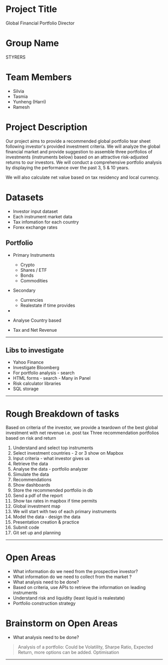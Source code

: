 # Project Title
Global Financial Portfolio Director 

# Group Name
STYRERS   

# Team Members 
- Silvia
- Tasmia
- Yunheng (Harri)
- Ramesh

# Project Description
Our project aims to provide a recommended global portfolio tear sheet following investor's provided investment criteria. We will analyze the global financial market and provide suggestion to assemble three portfolios of investments (instruments below) based on an attractive risk-adjusted returns to our investors. We will conduct a comprehensive portfolio analysis by displaying the performance over the past 3, 5 & 10 years.

We will also calculate net value based on tax residency and local currency.

# Datasets 
- Investor input dataset
- Each instrument market data
- Tax infomation for each country 
- Forex exchange rates   

## Portfolio 
- Primary Instruments  
    * Crypto
    * Shares / ETF
    * Bonds
    * Commodities

- Secondary 
    * Currencies 
    * Realestate if time provides
- 
- Analyse Country based
- Tax and Net Revenue 

---

## Libs to investigate
* Yahoo Finance
* Investigate Bloomberg
* For portfolio analysis - search 
* HTML forms - search - Many in Panel
* Risk calculator libraries 
* SQL storage 

---

# Rough Breakdown of tasks
Based on criteria of the investor, we provide a teardown of the best global investment with net revenue i.e. post tax
Three recommendation portfolios based on risk and return 

1. Understand and select top instruments
2. Select investment countries - 2 or 3 show on Mapbox  
3. Input criteria - what investor gives us
4. Retrieve the data 
5. Analyse the data - portfolio analyzer
6. Simulate the data
7. Recommendations
8. Show dashboards 
9. Store the recommended portfolio in db 
10. Send a pdf of the report 
11. Show tax rates in mapbox if time permits 
12. Global investment map
13. We will start with two of each primary instruments
14. Model the data - design the data
15. Presentation creation & practice
16. Submit code
17. Git set up and planning

---

# Open Areas

* What information do we need from the prospective investor? 
* What information do we need to collect from the market ?
* What analysis need to be done?
* Based on criteria, use APIs to retrieve the information on leading instruments
* Understand risk and liquidity (least liquid is realestate)
* Portfolio construction strategy 

# Brainstorm on Open Areas

* What analysis need to be done?
> Analysis of a portfolio: Could be Volatility, Sharpe Ratio, Expected Return, more options can be added.
> Optimisation
--- 


